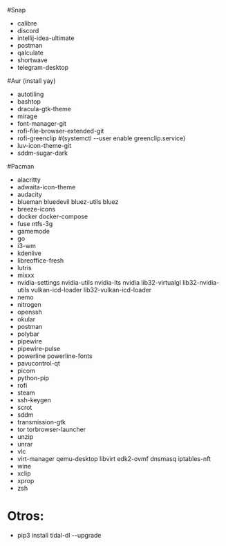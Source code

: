 #Snap
- calibre
- discord
- intellij-idea-ultimate
- postman
- qalculate
- shortwave
- telegram-desktop

#Aur (install yay)
- autotiling
- bashtop
- dracula-gtk-theme
- mirage
- font-manager-git
- rofi-file-browser-extended-git
- rofi-greenclip #(systemctl --user enable greenclip.service)
- luv-icon-theme-git
- sddm-sugar-dark

#Pacman
- alacritty
- adwaita-icon-theme
- audacity
- blueman bluedevil bluez-utils bluez
- breeze-icons
- docker docker-compose
- fuse ntfs-3g
- gamemode
- go
- i3-wm
- kdenlive
- libreoffice-fresh
- lutris
- mixxx
- nvidia-settings nvidia-utils nvidia-lts nvidia lib32-virtualgl lib32-nvidia-utils vulkan-icd-loader lib32-vulkan-icd-loader 
- nemo
- nitrogen
- openssh
- okular
- postman
- polybar
- pipewire
- pipewire-pulse
- powerline powerline-fonts
- pavucontrol-qt
- picom
- python-pip
- rofi
- steam
- ssh-keygen
- scrot
- sddm
- transmission-gtk
- tor torbrowser-launcher
- unzip
- unrar
- vlc
- virt-manager qemu-desktop libvirt edk2-ovmf dnsmasq iptables-nft
- wine
- xclip
- xprop
- zsh

# Otros:
- pip3 install tidal-dl --upgrade
